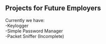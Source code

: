## Projects for Future Employers
Currently we have:  
-Keylogger  
-Simple Password Manager  
-Packet Sniffer (Incomplete)
